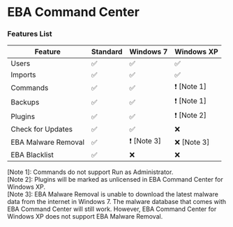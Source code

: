 # EBA Command Center
### Features List

|             Feature |               Standard |              Windows 7 |             Windows XP |
|---------------------|------------------------|------------------------|------------------------|
| Users               | :white_check_mark:     | :white_check_mark:     | :white_check_mark:     |
| Imports             | :white_check_mark:     | :white_check_mark:     | :white_check_mark:     |
| Commands            | :white_check_mark:     | :white_check_mark:     | :exclamation: [Note 1] |
| Backups             | :white_check_mark:     | :white_check_mark:     | :exclamation: [Note 1] |
| Plugins             | :white_check_mark:     | :white_check_mark:     | :exclamation: [Note 2] |
| Check for Updates   | :white_check_mark:     | :white_check_mark:     | :x:                    |
| EBA Malware Removal | :white_check_mark:     | :exclamation: [Note 3] | :x: [Note 3]           |
| EBA Blacklist       | :white_check_mark:     | :x:                    | :x:                    |

[Note 1]: Commands do not support Run as Administrator.<br>
[Note 2]: Plugins will be marked as unlicensed in EBA Command Center for Windows XP.<br>
[Note 3]: EBA Malware Removal is unable to download the latest malware data from the internet in Windows 7. The malware database that comes with EBA Command Center will still work. However, EBA Command Center for Windows XP does not support EBA Malware Removal.
